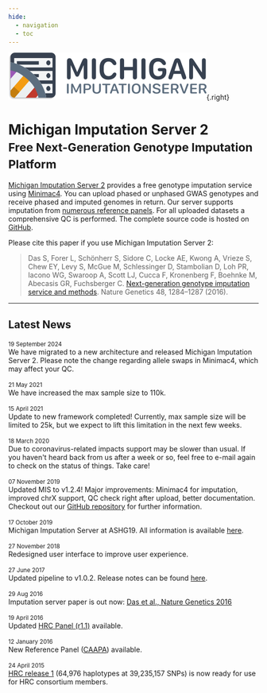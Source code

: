 ```yaml
---
hide:
  - navigation
  - toc 
---
```


![](images/logo.png){.right}


# Michigan Imputation Server 2<br><small>Free Next-Generation Genotype Imputation Platform</small>


[Michigan Imputation Server 2](https://imputationserver.sph.umich.edu) provides a free genotype imputation service using [Minimac4](http://genome.sph.umich.edu/wiki/Minimac4). You can upload phased or unphased GWAS genotypes and receive phased and imputed genomes in return. Our server supports imputation from [numerous reference panels](reference-panels.md). For all uploaded datasets a comprehensive QC is performed. The complete source code is hosted on [GitHub](https://github.com/genepi/imputationserver2/).

Please cite this paper if you use Michigan Imputation Server 2:

> Das S, Forer L, Schönherr S, Sidore C, Locke AE, Kwong A, Vrieze S, Chew EY, Levy S, McGue M, Schlessinger D, Stambolian D, Loh PR, Iacono WG, Swaroop A, Scott LJ, Cucca F, Kronenberg F, Boehnke M, Abecasis GR, Fuchsberger C. [Next-generation genotype imputation service and methods](https://www.ncbi.nlm.nih.gov/pubmed/27571263). Nature Genetics 48, 1284–1287 (2016).

---


## Latest News

<p>
    <small class="text-muted"><i class="far fa-calendar-alt"></i> 19 September 2024</small><br>
    We have migrated to a new architecture and released Michigan Imputation Server 2. Please note the change regarding allele swaps in Minimac4, which may affect your QC.
</p>

<p>
    <small class="text-muted"><i class="far fa-calendar-alt"></i> 21 May 2021</small><br>
    We have increased the max sample size to 110k.
</p>

<p>
    <small class="text-muted"><i class="far fa-calendar-alt"></i> 15 April 2021</small><br>
    Update to new framework completed! Currently, max sample size will be limited to 25k, but we expect to lift this limitation in the next few weeks.
</p>

<p>
    <small class="text-muted"><i class="far fa-calendar-alt"></i> 18 March 2020</small><br>
    Due to coronavirus-related impacts support may be slower than usual. If you haven't heard back from us after a week or so, feel free to e-mail again to check on the status of things. Take care!
</p>

<p>
    <small class="text-muted"><i class="far fa-calendar-alt"></i> 07 November 2019</small><br>
    Updated MIS to v1.2.4! Major improvements: Minimac4 for imputation, improved chrX support, QC check right after upload, better documentation. Checkout out our <a href="https://github.com/genepi/imputationserver" target="_blank">GitHub repository</a> for further information.
</p>

<p>
    <small class="text-muted"><i class="far fa-calendar-alt"></i> 17 October 2019</small><br>
    Michigan Imputation Server at ASHG19. All information is available <a href="https://imputationserver.sph.umich.edu/ashg19/" target="_blank">here</a>.
</p>

<p>
    <small class="text-muted"><i class="far fa-calendar-alt"></i> 27 November 2018</small><br>
    Redesigned user interface to improve user experience.
</p>

<p>
    <small class="text-muted"><i class="far fa-calendar-alt"></i> 27 June 2017</small><br>
    Updated pipeline to v1.0.2. Release notes can be found <a href="https://github.com/genepi/imputationserver/releases/tag/1.0.2" target="_blank">here</a>.
</p>

<p>
    <small class="text-muted"><i class="far fa-calendar-alt"></i> 29 Aug 2016</small><br>
    Imputation server paper is out now: <a href="http://www.nature.com/ng/journal/v48/n10/full/ng.3656.html" target="_blank">Das et al., Nature Genetics 2016</a>
</p>

<p>
    <small class="text-muted"><i class="far fa-calendar-alt"></i> 19 April 2016</small><br>
    Updated <a target="_blank" href="http://www.haplotype-reference-consortium.org/">HRC Panel (r1.1)</a> available.
</p>

<p>
    <small class="text-muted"><i class="far fa-calendar-alt"></i> 12 January 2016</small><br>
    New Reference Panel (<a target="_blank" href="./#!pages/caapa">CAAPA</a>) available.
</p>

<p>
    <small class="text-muted"><i class="far fa-calendar-alt"></i> 24 April 2015</small><br>
    <a target="_blank" href="http://www.haplotype-reference-consortium.org/">HRC release 1</a> (64,976 haplotypes at 39,235,157 SNPs) is now ready for use for HRC consortium members.
</p>